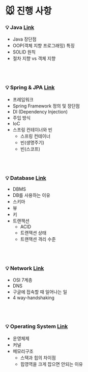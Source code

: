 # 🐭 진행 사항

### 💡 Java <a href="https://github.com/breaking-interviews/interview-study/tree/main/%EA%B2%BD%EB%AF%BC/Java"> Link </a>
- Java 장단점 
- OOP(객체 지향 프로그래밍) 특징
- SOLID 원칙
- 절차 지향 vs 객체 지향

<br><br>

### 💡 Spring & JPA <a href="https://github.com/breaking-interviews/interview-study/tree/main/%EA%B2%BD%EB%AF%BC/Spring"> Link </a>
- 프레임워크
- Spring Framework 정의 및 장단점
- DI (Dependency Injection)
- 주입 방식
- IoC
- 스프링 컨테이너와 빈
  - 스프링 컨테이너
  - 빈(생명주기)
  - 빈(스코프)


<br><br>

### 💡 Database <a href="https://github.com/breaking-interviews/interview-study/tree/main/%EA%B2%BD%EB%AF%BC/Database"> Link </a>
- DBMS
- DB를 사용하는 이유
- 스키마
- 뷰
- 키
- 트랜잭션
  - ACID
  - 트랜잭션 상태
  - 트랜잭션 격리 수준

<br><br>

### 💡 Network <a href="https://github.com/breaking-interviews/interview-study/tree/main/%EA%B2%BD%EB%AF%BC/Network"> Link </a>
- OSI 7계층
- DNS
- 구글에 접속할 때 일어나는 일
- 4 way-handshaking

<br><br>

### 💡 Operating System <a href="https://github.com/breaking-interviews/interview-study/tree/main/%EA%B2%BD%EB%AF%BC/OS"> Link </a>
- 운영체제
- 커널
- 메모리구조
  - 스택과 힙의 차이점
  - 힙영역을 크게 잡으면 안되는 이유
  
